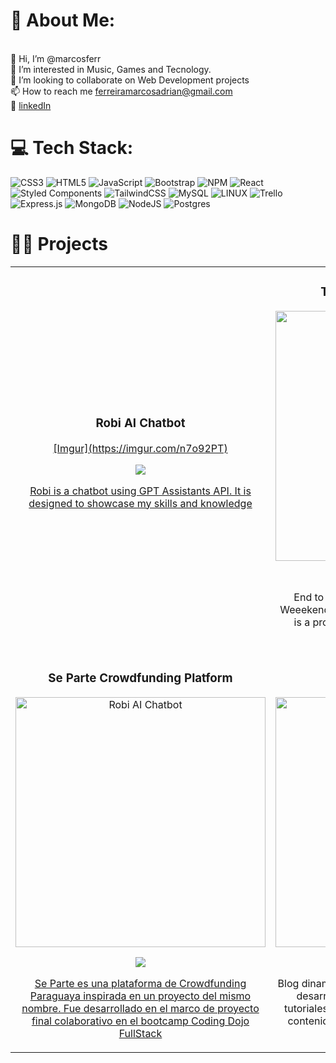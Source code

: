 # 💫 About Me:
<br>    👋 Hi, I’m @marcosferr<br>    👀 I’m interested in Music, Games and Tecnology.<br>  💞️ I’m looking to collaborate on Web Development projects<br>    📫 How to reach me ferreiramarcosadrian@gmail.com<br> 📑 <a href="https://www.linkedin.com/in/marcos-adrian-ferreira/"> linkedIn </a> <br>

# 💻 Tech Stack:
![CSS3](https://img.shields.io/badge/css3-%231572B6.svg?style=for-the-badge&logo=css3&logoColor=white) ![HTML5](https://img.shields.io/badge/html5-%23E34F26.svg?style=for-the-badge&logo=html5&logoColor=white) ![JavaScript](https://img.shields.io/badge/javascript-%23323330.svg?style=for-the-badge&logo=javascript&logoColor=%23F7DF1E) ![Bootstrap](https://img.shields.io/badge/bootstrap-%23563D7C.svg?style=for-the-badge&logo=bootstrap&logoColor=white) ![NPM](https://img.shields.io/badge/NPM-%23000000.svg?style=for-the-badge&logo=npm&logoColor=white) ![React](https://img.shields.io/badge/react-%2320232a.svg?style=for-the-badge&logo=react&logoColor=%2361DAFB) ![Styled Components](https://img.shields.io/badge/styled--components-DB7093?style=for-the-badge&logo=styled-components&logoColor=white) ![TailwindCSS](https://img.shields.io/badge/tailwindcss-%2338B2AC.svg?style=for-the-badge&logo=tailwind-css&logoColor=white) ![MySQL](https://img.shields.io/badge/mysql-%2300f.svg?style=for-the-badge&logo=mysql&logoColor=white) ![LINUX](https://img.shields.io/badge/Linux-FCC624?style=for-the-badge&logo=linux&logoColor=black) ![Trello](https://img.shields.io/badge/Trello-%23026AA7.svg?style=for-the-badge&logo=Trello&logoColor=white) ![Express.js](https://img.shields.io/badge/express.js-%23404d59.svg?style=for-the-badge&logo=express&logoColor=%2361DAFB) ![MongoDB](https://img.shields.io/badge/MongoDB-%234ea94b.svg?style=for-the-badge&logo=mongodb&logoColor=white) ![NodeJS](https://img.shields.io/badge/node.js-6DA55F?style=for-the-badge&logo=node.js&logoColor=white) ![Postgres](https://img.shields.io/badge/postgres-%23316192.svg?style=for-the-badge&logo=postgresql&logoColor=white)

# 🧑‍💻 Projects

<table>
  <tr>
  <td width="50%">
  <h3 align="center">Robi AI Chatbot</h3>
  <div align="center">
  <a href="https://github.com/marcosferr/chatbot-portafolio" target="_blank">[Imgur](https://imgur.com/n7o92PT)</a>
  <p>
  <a href="https://github.com/marcosferr/Forest-Flame-App" target="_blank">
  <img src="https://img.shields.io/badge/CÓDIGO-ff9?style=for-the-badge&logo=github&logoColor=black">
  
  </p>
  <p>Robi is a chatbot using GPT Assistants API. It is designed to showcase my skills and knowledge</p>
  </div>
                                                                                        
  </td>       
  
  <td width="50%">
  <h3 align="center">Techstars Startup Weekend</h3>
  <div align="center">
  <a href="https://startupweekendencarnacion.com/" target="_blank"><img src="https://i.imgur.com/tmlNRS2.png" width="400" alt="Techstars Startup weekend"></a>
  <p>
  <a href="https://startupweekendencarnacion.com/" target="_blank">
  <img src="https://img.shields.io/badge/see_it-live-green">
  </a>
  </p>
  <p>End to End development of Techstars Startup Weeekend Agro Food Itapúa 2023 Landing Page. It is a project that uses WooCommerce and has payments integration.</p>
  </div>
                                                                                        
  </td>  
  </tr>
  <tr>
    <td width="50%">
      <h3 align="center">Se Parte Crowdfunding Platform</h3>
      <div align="center">
      <a href="https://github.com/marcosferr/chatbot-portafolio" target="_blank"><img src="https://imgur.com/a/DdP4JBR" width="400" alt="Robi AI Chatbot"></a>
      <p>
      <a href="https://github.com/marcosferr/Forest-Flame-App" target="_blank">
      <img src="https://img.shields.io/badge/CÓDIGO-ff9?style=for-the-badge&logo=github&logoColor=black">
      </p>
      <p>Se Parte es una plataforma de Crowdfunding Paraguaya inspirada en un proyecto del mismo nombre. Fue desarrollado en el marco de proyecto final colaborativo en el bootcamp Coding Dojo FullStack</p>
      </div>                                                                            
      </td>       
      <td width="50%">
      <h3 align="center">NextJS Blog El Aprendiz</h3>
      <div align="center">
      <a href="https://startupweekendencarnacion.com/" target="_blank"><img src="https://imgur.com/n7o92PT" width="400" alt="Techstars Startup weekend"></a>
      <p>
      <a href="https://startupweekendencarnacion.com/" target="_blank">
      <img src="https://img.shields.io/badge/see_it-live-green">
      </a>
      </p>
      <p>Blog dinamico desarrollado en NextJS. El mismo fue desarrollado pensando en ser una fuente de tutoriales para 
      estudiantes de programación. Con contenido relacionado a el bootcamp de Coding Dojo FullStack.
      </p>
      </div>                                                                               
      </td>  
  </tr>

  </table>                                                                                                           
</div>
<br>




<!-- Proudly created with GPRM ( https://gprm.itsvg.in ) -->

